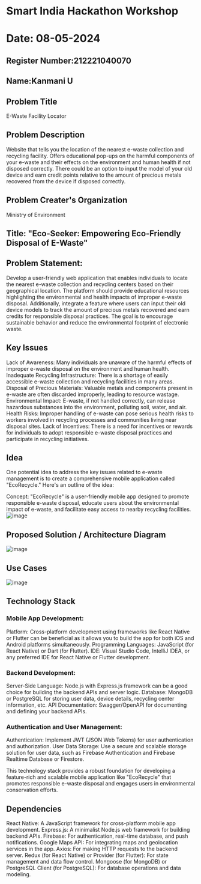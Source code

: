 # Smart India Hackathon Workshop
# Date: 08-05-2024
## Register Number:212221040070
## Name:Kanmani U
## Problem Title
E-Waste Facility Locator
## Problem Description
Website that tells you the location of the nearest e-waste collection and recycling facility. Offers educational pop-ups on the harmful components of your e-waste and their effects on the environment and human health if not disposed correctly. There could be an option to input the model of your old device and earn credit points relative to the amount of precious metals recovered from the device if disposed correctly.
## Problem Creater's Organization
Ministry of Environment

## Title: "Eco-Seeker: Empowering Eco-Friendly Disposal of E-Waste"

## Problem Statement:

Develop a user-friendly web application that enables individuals to locate the nearest e-waste collection and recycling centers based on their geographical location. The platform should provide educational resources highlighting the environmental and health impacts of improper e-waste disposal. Additionally, integrate a feature where users can input their old device models to track the amount of precious metals recovered and earn credits for responsible disposal practices. The goal is to encourage sustainable behavior and reduce the environmental footprint of electronic waste.

## Key Issues

Lack of Awareness: Many individuals are unaware of the harmful effects of improper e-waste disposal on the environment and human health.
Inadequate Recycling Infrastructure: There is a shortage of easily accessible e-waste collection and recycling facilities in many areas.
Disposal of Precious Materials: Valuable metals and components present in e-waste are often discarded improperly, leading to resource wastage.
Environmental Impact: E-waste, if not handled correctly, can release hazardous substances into the environment, polluting soil, water, and air.
Health Risks: Improper handling of e-waste can pose serious health risks to workers involved in recycling processes and communities living near disposal sites.
Lack of Incentives: There is a need for incentives or rewards for individuals to adopt responsible e-waste disposal practices and participate in recycling initiatives.

## Idea

One potential idea to address the key issues related to e-waste management is to create a comprehensive mobile application called "EcoRecycle." Here's an outline of the idea:

Concept: "EcoRecycle" is a user-friendly mobile app designed to promote responsible e-waste disposal, educate users about the environmental impact of e-waste, and facilitate easy access to nearby recycling facilities.
![image](https://github.com/kanmanikannu/SIHPS/assets/114866367/1b5059f0-930e-42d3-ab97-4b1a9cccc235)


## Proposed Solution / Architecture Diagram
![image](https://github.com/kanmanikannu/SIHPS/assets/114866367/0a6afa4a-59a4-4ef3-af64-c624fb1bb30e)

## Use Cases
![image](https://github.com/kanmanikannu/SIHPS/assets/114866367/f2b6539f-449a-46fa-a92e-1aefc7078d5a)

## Technology Stack

### Mobile App Development:
Platform: Cross-platform development using frameworks like React Native or Flutter can be beneficial as it allows you to build the app for both iOS and Android platforms simultaneously.
Programming Languages: JavaScript (for React Native) or Dart (for Flutter).
IDE: Visual Studio Code, IntelliJ IDEA, or any preferred IDE for React Native or Flutter development.

### Backend Development:
Server-Side Language: Node.js with Express.js framework can be a good choice for building the backend APIs and server logic.
Database: MongoDB or PostgreSQL for storing user data, device details, recycling center information, etc.
API Documentation: Swagger/OpenAPI for documenting and defining your backend APIs.

### Authentication and User Management:
Authentication: Implement JWT (JSON Web Tokens) for user authentication and authorization.
User Data Storage: Use a secure and scalable storage solution for user data, such as Firebase Authentication and Firebase Realtime Database or Firestore.

This technology stack provides a robust foundation for developing a feature-rich and scalable mobile application like "EcoRecycle" that promotes responsible e-waste disposal and engages users in environmental conservation efforts.

## Dependencies

React Native: A JavaScript framework for cross-platform mobile app development.
Express.js: A minimalist Node.js web framework for building backend APIs.
Firebase: For authentication, real-time database, and push notifications.
Google Maps API: For integrating maps and geolocation services in the app.
Axios: For making HTTP requests to the backend server.
Redux (for React Native) or Provider (for Flutter): For state management and data flow control.
Mongoose (for MongoDB) or PostgreSQL Client (for PostgreSQL): For database operations and data modeling.
